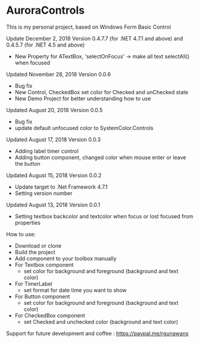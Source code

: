 # AuroraControls

This is my personal project, based on Windows Form Basic Control

Update December 2, 2018
Version 0.4.7.7 (for .NET 4.7.1 and above) and 0.4.5.7 (for .NET 4.5 and above)
+ New Property for ATextBox, 'selectOnFocus' -> make all text selectAll() when focused


Updated November 28, 2018
Version 0.0.6
+ Bug fix
+ New Control, CheckedBox set color for Checked and unChecked state
+ New Demo Project for better understanding how to use

Updated August 20, 2018
Version 0.0.5
+ Bug fix
+ update default unfocused color to SystemColor.Controls

Updated August 17, 2018
Version 0.0.3
+ Adding label timer control
+ Adding button component, changed color when mouse enter or leave the button

Updated August 15, 2018
Version 0.0.2
+ Update target to .Net Framework 4.7.1
+ Setting version number

Updated August 13, 2018
Version 0.0.1
+ Setting textbox backcolor and textcolor when focus or lost focused from properties



How to use:
+ Download or clone
+ Build the project
+ Add component to your toolbox manually
+ For Textbox component
  + set color for background and foreground (background and text color)
+ For TimerLabel
  + set format for date time you want to show
+ For Button component
  + set color for background and foreground (background and text color)
+ For CheckedBox component
  + set Checked and unchecked color (background and text color)


Support for future development and coffee : https://paypal.me/rgunawans
